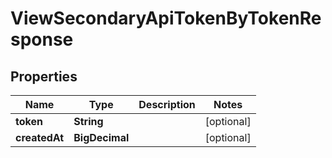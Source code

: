 

# ViewSecondaryApiTokenByTokenResponse


## Properties

| Name | Type | Description | Notes |
|------------ | ------------- | ------------- | -------------|
|**token** | **String** |  |  [optional] |
|**createdAt** | **BigDecimal** |  |  [optional] |



